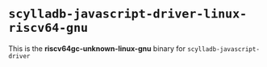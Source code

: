 # `scylladb-javascript-driver-linux-riscv64-gnu`

This is the **riscv64gc-unknown-linux-gnu** binary for `scylladb-javascript-driver`
